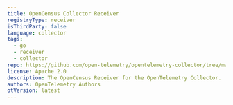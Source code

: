 ```yaml
---
title: OpenCensus Collector Receiver
registryType: receiver
isThirdParty: false
language: collector
tags:
  - go
  - receiver
  - collector
repo: https://github.com/open-telemetry/opentelemetry-collector/tree/main/receiver/opencensusreceiver
license: Apache 2.0
description: The OpenCensus Receiver for the OpenTelemetry Collector.
authors: OpenTelemetry Authors
otVersion: latest
---
```

